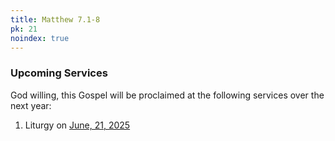 ```yaml
---
title: Matthew 7.1-8
pk: 21
noindex: true
---
```


### Upcoming Services

God willing, this Gospel will be proclaimed at the following services over the next year:


1. Liturgy on [June, 21, 2025](https://orthocal.info/readings/gregorian/2025/06/21/)
